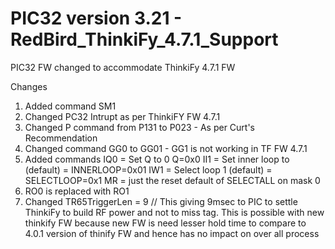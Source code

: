 # PIC32 version 3.21 - RedBird_ThinkiFy_4.7.1_Support 
PIC32 FW changed to accommodate ThinkiFy 4.7.1 FW

Changes

1. Added command SM1 
2. Changed PC32 Intrupt as per ThinkiFY FW 4.7.1
3. Changed P command from P131 to P023 - As per Curt's Recommendation 
4. Changed command GG0 to GG01 - GG1 is not working in TF FW 4.7.1
5. Added commands
      IQ0  = Set Q to 0 Q=0x0
      II1 = Set inner loop to (default) = INNERLOOP=0x01
      IW1 =  Select loop 1 (default) = SELECTLOOP=0x1
      MR = just the reset default of SELECTALL on mask 0
6. RO0 is replaced with RO1
7. Changed TR65TriggerLen = 9 // This giving 9msec to PIC to settle ThinkiFy to build RF power and not to miss tag. This is possible with new thinkify FW because new FW is need lesser hold time to compare to 4.0.1 version of thinify FW and hence has no impact on over all process
